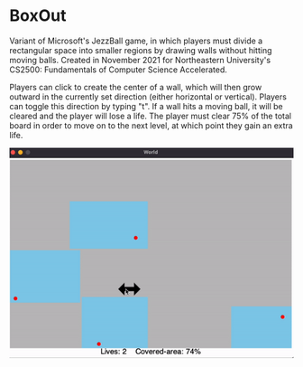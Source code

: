 # BoxOut
Variant of Microsoft's JezzBall game, in which players must divide a rectangular space into smaller regions by drawing walls without hitting moving balls. 
Created in November 2021 for Northeastern University's CS2500: Fundamentals of Computer Science Accelerated.

Players can click to create the center of a wall, which will then grow outward in the currently set direction (either horizontal or vertical). Players can toggle this direction by typing "t". If a wall hits a moving ball, it will be cleared and the player will lose a life. The player must clear 75% of the total board in order to move on to the next level, at which point they gain an extra life.

![Alt Text](BoxOut.gif)
